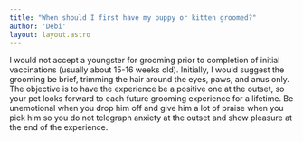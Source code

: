 ```yaml
---
title: "When should I first have my puppy or kitten groomed?"
author: 'Debi'
layout: layout.astro
---
```


I would not accept a youngster for grooming prior to completion of initial vaccinations (usually about 15-16 weeks old). Initially, I would suggest the grooming be brief, trimming the hair around the eyes, paws, and anus only. The objective is to have the experience be a positive one at the outset, so your pet looks forward to each future grooming experience for a lifetime. Be unemotional when you drop him off and give him a lot of praise when you pick him so you do not telegraph anxiety at the outset and show pleasure at the end of the experience.      
